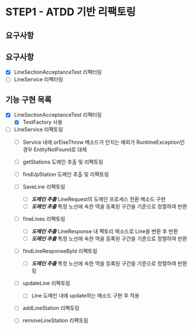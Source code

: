 # STEP1 - ATDD 기반 리팩토링
## 요구사항

## 요구사항
- [x] LineSectionAcceptanceTest 리팩터링
- [ ] LineService 리팩터링

## 기능 구현 목록
- [x] LineSectionAcceptanceTest 리팩터링
  - [x] TestFactory 사용
  
- [ ] LineService 리팩토링
  - [ ] Service 내에 orElseThrow 메소드가 던지는 예외가 RuntimeException인 경우 EntityNotFound로 대체
  - [ ] getStations 도메인 추출 및 리팩토링
  - [ ] findUpStation 도메인 추출 및 리팩토링
  - [ ] SaveLine 리팩토링
    - [ ] ***도메인 추출*** LineRequest의 도메인 프로세스 전환 메소드 구현
    - [ ] ***도메인 추출*** 특정 노선에 속한 역을 등록된 구간을 기준으로 정렬하여 반환
  - [ ] fineLines 리팩토링
    - [ ] ***도메인 추출*** LineResponse 내 팩토리 메소드로 Line을 변환 후 반환
    - [ ] ***도메인 추출*** 특정 노선에 속한 역을 등록된 구간을 기준으로 정렬하여 반환
  - [ ] findLineResponseById 리팩토링
    - [ ] ***도메인 추출*** 특정 노선에 속한 역을 등록된 구간을 기준으로 정렬하여 반환링
  - [ ] updateLine 리팩토링
    - [ ] Line 도메인 내에 update하는 메소드 구현 후 적용
  - [ ] addLineStation 리팩토링
  - [ ] removeLineStation 리팩토링
    
  